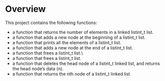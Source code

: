 # Overview
This project contains the following functions:
*  a function that returns the number of elements in a linked listint_t list.
*  a function that adds a new node at the beginning of a listint_t list.
*  a function that prints all the elements of a listint_t list.
*  a function that adds a new node at the end of a listint_t list.
*  a function that frees a listint_t list.\
*  a function that frees a listint_t list.
*  a function that deletes the head node of a listint_t linked list, and returns the head node’s data (n).
*  a function that returns the nth node of a listint_t linked list.
